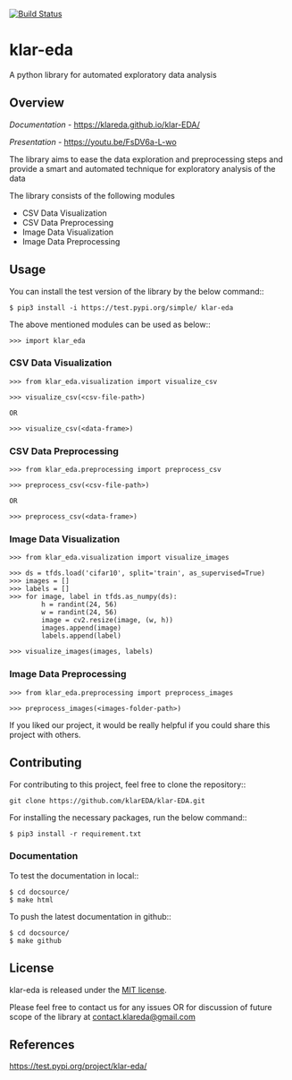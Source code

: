[![Build Status](https://travis-ci.org/klarEDA-Admin/klar-EDA.svg?branch=master)](https://travis-ci.org/klarEDA-Admin/klar-EDA)
# klar-eda

A python library for automated exploratory data analysis

## Overview

*Documentation* - https://klareda.github.io/klar-EDA/

*Presentation*  - https://youtu.be/FsDV6a-L-wo

The library aims to ease the data exploration and preprocessing steps and provide a smart and automated technique for exploratory analysis of the data

The library consists of the following modules
* CSV Data Visualization
* CSV Data Preprocessing
* Image Data Visualization
* Image Data Preprocessing

## Usage

You can install the test version of the library by the below command::

    $ pip3 install -i https://test.pypi.org/simple/ klar-eda    

The above mentioned modules can be used as below::

    >>> import klar_eda

### CSV Data Visualization

    >>> from klar_eda.visualization import visualize_csv
    
    >>> visualize_csv(<csv-file-path>) 
    
    OR
    
    >>> visualize_csv(<data-frame>)

### CSV Data Preprocessing

    >>> from klar_eda.preprocessing import preprocess_csv

    >>> preprocess_csv(<csv-file-path>) 
    
    OR
    
    >>> preprocess_csv(<data-frame>)

### Image Data Visualization

    >>> from klar_eda.visualization import visualize_images

    >>> ds = tfds.load('cifar10', split='train', as_supervised=True)
    >>> images = []
    >>> labels = []
    >>> for image, label in tfds.as_numpy(ds):
            h = randint(24, 56)
            w = randint(24, 56)
            image = cv2.resize(image, (w, h))
            images.append(image)
            labels.append(label)
    
    >>> visualize_images(images, labels)

### Image Data Preprocessing

    >>> from klar_eda.preprocessing import preprocess_images

    >>> preprocess_images(<images-folder-path>)

If you liked our project, it would be really helpful if you could share this project with others.

## Contributing

For contributing to this project, feel free to clone the repository::

    git clone https://github.com/klarEDA/klar-EDA.git

For installing the necessary packages, run the below command::

    $ pip3 install -r requirement.txt

### Documentation

To test the documentation in local::

    $ cd docsource/
    $ make html

To push the latest documentation in github::
    
    $ cd docsource/
    $ make github

## License

klar-eda is released under the [MIT license](https://en.wikipedia.org/wiki/MIT_License).


Please feel free to contact us for any issues OR 
for discussion of future scope of the library at contact.klareda@gmail.com

## References

https://test.pypi.org/project/klar-eda/

